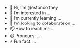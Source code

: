 - 👋 Hi, I’m @astoncortney
- 👀 I’m interested in ...
- 🌱 I’m currently learning ...
- 💞️ I’m looking to collaborate on ...
- 📫 How to reach me ...
- 😄 Pronouns: ...
- ⚡ Fun fact: ...

<!---
astoncortney/astoncortney is a ✨ special ✨ repository because its `README.md` (this file) appears on your GitHub profile.
You can click the Preview link to take a look at your changes.
--->
